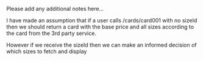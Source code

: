 Please add any additional notes here…

I have made an assumption that if a user calls /cards/card001 with no sizeId 
then we should return a card with the base price and all sizes according to the card from the 3rd party service.

However if we receive the sizeId then we can make an informed decision of which sizes to fetch and display